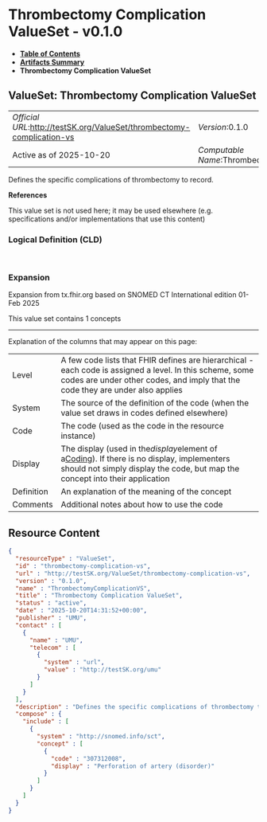 # Thrombectomy Complication ValueSet - v0.1.0

* [**Table of Contents**](toc.md)
* [**Artifacts Summary**](artifacts.md)
* **Thrombectomy Complication ValueSet**

## ValueSet: Thrombectomy Complication ValueSet 

| | |
| :--- | :--- |
| *Official URL*:http://testSK.org/ValueSet/thrombectomy-complication-vs | *Version*:0.1.0 |
| Active as of 2025-10-20 | *Computable Name*:ThrombectomyComplicationVS |

 
Defines the specific complications of thrombectomy to record. 

 **References** 

This value set is not used here; it may be used elsewhere (e.g. specifications and/or implementations that use this content)

### Logical Definition (CLD)

 

### Expansion

Expansion from tx.fhir.org based on SNOMED CT International edition 01-Feb 2025

This value set contains 1 concepts

-------

 Explanation of the columns that may appear on this page: 

| | |
| :--- | :--- |
| Level | A few code lists that FHIR defines are hierarchical - each code is assigned a level. In this scheme, some codes are under other codes, and imply that the code they are under also applies |
| System | The source of the definition of the code (when the value set draws in codes defined elsewhere) |
| Code | The code (used as the code in the resource instance) |
| Display | The display (used in the*display*element of a[Coding](http://hl7.org/fhir/R5/datatypes.html#Coding)). If there is no display, implementers should not simply display the code, but map the concept into their application |
| Definition | An explanation of the meaning of the concept |
| Comments | Additional notes about how to use the code |



## Resource Content

```json
{
  "resourceType" : "ValueSet",
  "id" : "thrombectomy-complication-vs",
  "url" : "http://testSK.org/ValueSet/thrombectomy-complication-vs",
  "version" : "0.1.0",
  "name" : "ThrombectomyComplicationVS",
  "title" : "Thrombectomy Complication ValueSet",
  "status" : "active",
  "date" : "2025-10-20T14:31:52+00:00",
  "publisher" : "UMU",
  "contact" : [
    {
      "name" : "UMU",
      "telecom" : [
        {
          "system" : "url",
          "value" : "http://testSK.org/umu"
        }
      ]
    }
  ],
  "description" : "Defines the specific complications of thrombectomy to record.",
  "compose" : {
    "include" : [
      {
        "system" : "http://snomed.info/sct",
        "concept" : [
          {
            "code" : "307312008",
            "display" : "Perforation of artery (disorder)"
          }
        ]
      }
    ]
  }
}

```

